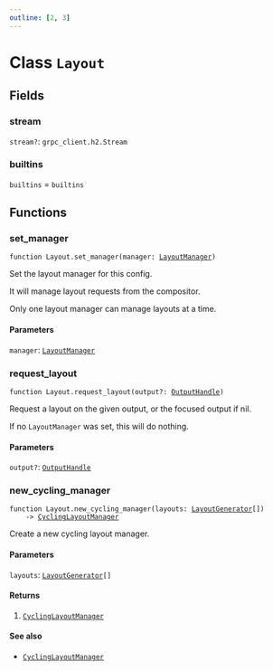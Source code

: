```yaml
---
outline: [2, 3]
---
```


# Class `Layout`




## Fields

### stream <Badge type="danger" text="nullable" />

`stream?`: <code>grpc_client.h2.Stream</code>



### builtins

`builtins` = `builtins`




## Functions

### <Badge type="function" text="function" /> set_manager

<div class="language-lua"><pre><code>function Layout.set_manager(manager: <a href="/classes/LayoutManager">LayoutManager</a>)</code></pre></div>

Set the layout manager for this config.

It will manage layout requests from the compositor.

Only one layout manager can manage layouts at a time.


#### Parameters

`manager`: <code><a href="/classes/LayoutManager">LayoutManager</a></code>






### <Badge type="function" text="function" /> request_layout

<div class="language-lua"><pre><code>function Layout.request_layout(output?: <a href="/classes/OutputHandle">OutputHandle</a>)</code></pre></div>

Request a layout on the given output, or the focused output if nil.

If no `LayoutManager` was set, this will do nothing.


#### Parameters

`output?`: <code><a href="/classes/OutputHandle">OutputHandle</a></code>






### <Badge type="function" text="function" /> new_cycling_manager

<div class="language-lua"><pre><code>function Layout.new_cycling_manager(layouts: <a href="/classes/LayoutGenerator">LayoutGenerator</a>[])
    -> <a href="/classes/CyclingLayoutManager">CyclingLayoutManager</a></code></pre></div>

Create a new cycling layout manager.




#### Parameters

`layouts`: <code><a href="/classes/LayoutGenerator">LayoutGenerator</a>[]</code>



#### Returns

1. <code><a href="/classes/CyclingLayoutManager">CyclingLayoutManager</a></code>



#### See also

- <code><a href="/classes/CyclingLayoutManager">CyclingLayoutManager</a></code>